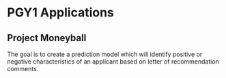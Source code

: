 # PGY1 Applications

## Project Moneyball
The goal is to create a prediction model which will identify positive or negative characteristics of an applicant based on letter of recommendation comments.
